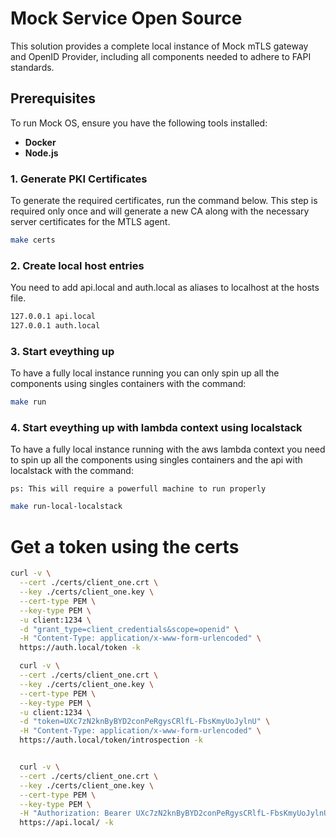 # Mock Service Open Source

This solution provides a complete local instance of Mock mTLS gateway and OpenID Provider, including all components needed to adhere to FAPI standards.

## Prerequisites

To run Mock OS, ensure you have the following tools installed:

- **Docker**
- **Node.js**

### 1. Generate PKI Certificates
To generate the required certificates, run the command below. This step is required only once and will generate a new CA along with the necessary server certificates for the MTLS agent.

```bash
make certs
```

### 2. Create local host entries
You need to add api.local and auth.local as aliases to localhost at the hosts file.

```bash
127.0.0.1 api.local
127.0.0.1 auth.local
```

### 3. Start eveything up
To have a fully local instance running you can only spin up all the components using singles containers with the command:
```bash
make run
```

### 4. Start eveything up with lambda context using localstack
To have a fully local instance running with the aws lambda context you need to spin up all the components using singles containers and the api with localstack with the command:

`ps: This will require a powerfull machine to run properly`
```bash
make run-local-localstack
```

# Get a token using the certs

```bash
curl -v \
  --cert ./certs/client_one.crt \
  --key ./certs/client_one.key \
  --cert-type PEM \
  --key-type PEM \
  -u client:1234 \
  -d "grant_type=client_credentials&scope=openid" \
  -H "Content-Type: application/x-www-form-urlencoded" \
  https://auth.local/token -k

  curl -v \
  --cert ./certs/client_one.crt \
  --key ./certs/client_one.key \
  --cert-type PEM \
  --key-type PEM \
  -u client:1234 \
  -d "token=UXc7zN2knByBYD2conPeRgysCRlfL-FbsKmyUoJylnU" \
  -H "Content-Type: application/x-www-form-urlencoded" \
  https://auth.local/token/introspection -k


  curl -v \
  --cert ./certs/client_one.crt \
  --key ./certs/client_one.key \
  --cert-type PEM \
  --key-type PEM \
  -H "Authorization: Bearer UXc7zN2knByBYD2conPeRgysCRlfL-FbsKmyUoJylnU" \
  https://api.local/ -k
  ```
